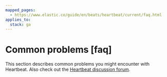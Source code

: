 ```yaml
---
mapped_pages:
  - https://www.elastic.co/guide/en/beats/heartbeat/current/faq.html
applies_to:
  stack: ga
---
```


# Common problems [faq]

This section describes common problems you might encounter with Heartbeat. Also check out the [Heartbeat discussion forum](https://discuss.elastic.co/c/beats/heartbeat).











